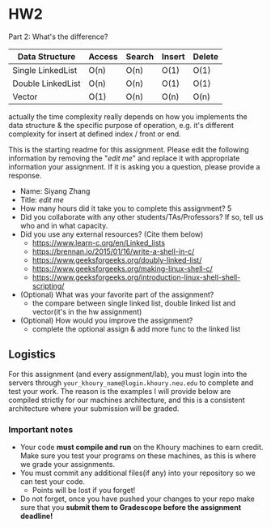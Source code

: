 # HW2 

Part 2: What's the difference?

Data Structure | Access | Search | Insert | Delete
--------------- | --------------- | --------------- | --------------- | ---------------
Single LinkedList | O(n) | O(n) | O(1) | O(1) |    
Double LinkedList | O(n) | O(n) | O(1) | O(1) |    
Vector | O(1) | O(n) | O(n) | O(n) |    
actually the time complexity really depends on how you implements the data structure & the specific purpose of operation, e.g. it's different complexity for insert at defined index / front or end.


This is the starting readme for this assignment.  Please edit the following information by removing the "*edit me*" and replace it with appropriate information your assignment. If it is asking you a question, please provide a response.

- Name: Siyang Zhang
- Title: *edit me*
- How many hours did it take you to complete this assignment?  5
- Did you collaborate with any other students/TAs/Professors? If so, tell us who and in what capacity.
- Did you use any external resources? (Cite them below)
  - https://www.learn-c.org/en/Linked_lists
  - https://brennan.io/2015/01/16/write-a-shell-in-c/
  - https://www.geeksforgeeks.org/doubly-linked-list/
  - https://www.geeksforgeeks.org/making-linux-shell-c/
  - https://www.geeksforgeeks.org/introduction-linux-shell-shell-scripting/
- (Optional) What was your favorite part of the assignment? 
  - the compare between single linked list, double linked list and vector(it's in the hw assignment)
- (Optional) How would you improve the assignment? 
  - complete the optional assign & add more func to the linked list

## Logistics

For this assignment (and every assignment/lab), you must login into the servers through `your_khoury_name@login.khoury.neu.edu` to complete and test your work. The reason is the examples I will provide below are compiled strictly for our machines architecture, and this is a consistent architecture where your submission will be graded.

### Important notes

* Your code **must compile and run** on the Khoury machines to earn credit. Make sure you test your programs on these machines, as this is where we grade your assignments.
* You must commit any additional files(if any) into your repository so we can test your code.
  * Points will be lost if you forget!
* Do not forget, once you have pushed your changes to your repo make sure that you **submit them to Gradescope before the assignment deadline!**
